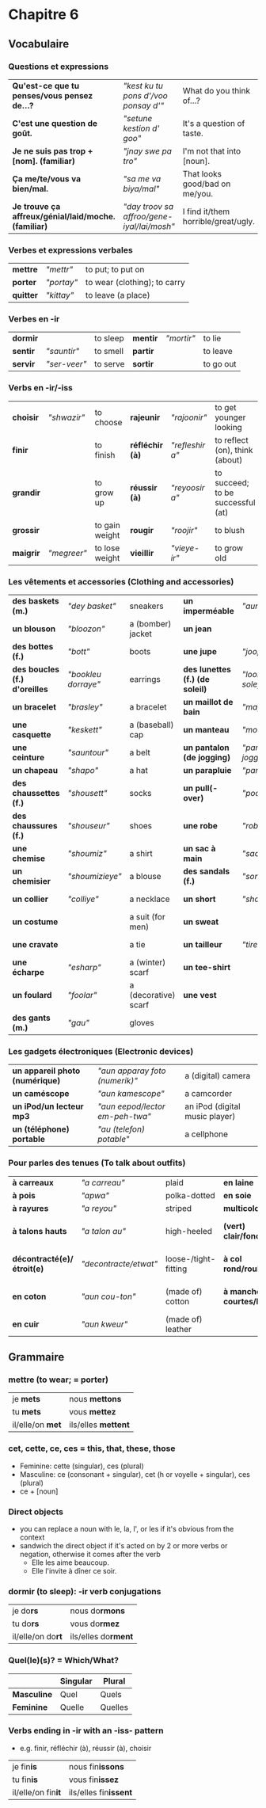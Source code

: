 # Chapitre 6

## Vocabulaire

### Questions et expressions

|                                                        |                                            |                                     |
| ------------------------------------------------------ | ------------------------------------------ | ----------------------------------- |
| **Qu'est-ce que tu penses/vous pensez de…?**           | *"kest ku tu pons d'/voo ponsay d'"*       | What do you think of…?              |
| **C'est une question de goût.**                        | *"setune kestion d' goo"*                  | It's a question of taste.           |
| **Je ne suis pas trop + [nom]. (familiar)**            | *"jnay swe pa tro"*                        | I'm not that into [noun].           |
| **Ça me/te/vous va bien/mal.**                         | *"sa me va biya/mal"*                      | That looks good/bad on me/you.      |
| **Je trouve ça affreux/génial/laid/moche. (familiar)** | *"day troov sa affroo/gene-iyal/lai/mosh"* | I find it/them horrible/great/ugly. |

### Verbes et expressions verbales

|             |            |                              |
| ----------- | ---------- | ---------------------------- |
| **mettre**  | *"mettr"*  | to put; to put on            |
| **porter**  | *"portay"* | to wear (clothing); to carry |
| **quitter** | *"kittay"* | to leave (a place)           |

### Verbes en -ir

|            |              |          |            |            |           |
| ---------- | ------------ | -------- | ---------- | ---------- | --------- |
| **dormir** |              | to sleep | **mentir** | *"mortir"* | to lie    |
| **sentir** | *"sauntir"*  | to smell | **partir** |            | to leave  |
| **servir** | *"ser-veer"* | to serve | **sortir** |            | to go out |

### Verbs en -ir/-iss

|             |             |                |                   |                 |                                   |
| ----------- | ----------- | -------------- | ----------------- | --------------- | --------------------------------- |
| **choisir** | *"shwazir"* | to choose      | **rajeunir**      | *"rajoonir"*    | to get younger looking            |
| **finir**   |             | to finish      | **réfléchir (à)** | *"refleshir a"* | to reflect (on), think (about)    |
| **grandir** |             | to grow up     | **réussir (à)**   | *"reyoosir a"*  | to succeed; to be successful (at) |
| **grossir** |             | to gain weight | **rougir**        | *"roojir"*      | to blush                          |
| **maigrir** | *"megreer"* | to lose weight | **vieillir**      | *"vieye-ir"*    | to grow old                       |

### Les vêtements et accessories (Clothing and accessories)

|                                 |                     |                      |                                   |                            |                          |
| ------------------------------- | ------------------- | -------------------- | --------------------------------- | -------------------------- | ------------------------ |
| **des baskets (m.)**            | *"dey basket"*      | sneakers             | **un imperméable**                | *"aunpermeabl"*            | a raincoat               |
| **un blouson**                  | *"bloozon"*         | a (bomber) jacket    | **un jean**                       |                            | (a pair of) jeans        |
| **des bottes (f.)**             | *"bott"*            | boots                | **une jupe**                      | *"joope"*                  | a skirt                  |
| **des boucles (f.) d'oreilles** | *"bookleu dorraye"* | earrings             | **des lunettes (f.) (de soleil)** | *"loonett (du soley)"*     | (sun)glasses             |
| **un bracelet**                 | *"brasley"*         | a bracelet           | **un maillot de bain**            | *"mayo de ba"*             | a swimsuit               |
| **une casquette**               | *"keskett"*         | a (baseball) cap     | **un manteau**                    | *"monteau"*                | a (full-length) coat     |
| **une ceinture**                | *"sauntour"*        | a belt               | **un pantalon (de jogging)**      | *"pantaloun (de jogging)"* | (a pair of) (sweat)pants |
| **un chapeau**                  | *"shapo"*           | a hat                | **un parapluie**                  | *"paraplooi"*              | an umbrella              |
| **des chaussettes (f.)**        | *"shousett"*        | socks                | **un pull(-over)**                | *"pool-oh-va"*             | a sweater                |
| **des chaussures (f.)**         | *"shouseur"*        | shoes                | **une robe**                      | *"rob"*                    | a dress                  |
| **une chemise**                 | *"shoumiz"*         | a shirt              | **un sac à main**                 | *"sacama"*                 | a purse                  |
| **un chemisier**                | *"shoumizieye"*     | a blouse             | **des sandals (f.)**              | *"sondal"*                 | sandals                  |
| **un collier**                  | *"colliye"*         | a necklace           | **un short**                      | *"shot"*                   | (a pair of) shorts       |
| **un costume**                  |                     | a suit (for men)     | **un sweat**                      |                            | a sweatshirt             |
| **une cravate**                 |                     | a tie                | **un tailleur**                   | *"tire"*                   | a suit (for women)       |
| **une écharpe**                 | *"esharp"*          | a (winter) scarf     | **un tee-shirt**                  |                            | a t-shirt                |
| **un foulard**                  | *"foolar"*          | a (decorative) scarf | **une vest**                      |                            | a (fitted) coat, jacket  |
| **des gants (m.)**              | *"gau"*             | gloves               |                                   |                            |                          |

### Les gadgets électroniques (Electronic devices)

|                                   |                                 |                                |
| --------------------------------- | ------------------------------- | ------------------------------ |
| **un appareil photo (numérique)** | *"aun apparay foto (numerik)"*  | a (digital) camera             |
| **un caméscope**                  | *"aun kamescope"*               | a camcorder                    |
| **un iPod/un lecteur mp3**        | *"aun eepod/lector em-peh-twa"* | an iPod (digital music player) |
| **un (téléphone) portable**       | *"au (telefon) potable"*        | a cellphone                    |

### Pour parles des tenues (To talk about outfits)

|                              |                       |                      |                               |                              |                                    |
| ---------------------------- | --------------------- | -------------------- | ----------------------------- | ---------------------------- | ---------------------------------- |
| **à carreaux**               | *"a carreau"*         | plaid                | **en laine**                  | *"aun len"*                  | (made of) wool                     |
| **à pois**                   | *"apwa"*              | polka-dotted         | **en soie**                   | *"aun swa"*                  | (made of) silk                     |
| **à rayures**                | *"a reyou"*           | striped              | **multicolore**               | *"mooltikolor"*              | multicolored                       |
| **à talons hauts**           | *"a talon au"*        | high-heeled          | **(vert) clair/foncé (inv.)** | *"(ver) clear/fou-say"*      | light/dark (green)                 |
| **décontracté(e)/étroit(e)** | *"decontracte/etwat"* | loose-/tight-fitting | **à col rond/roulé/en V**     | *"a col ron/roolay/aun vey"* | with a crew-neck/turtleneck/v-neck |
| **en coton**                 | *"aun cou-ton"*       | (made of) cotton     | **à manches courtes/longues** | *"a maunsh cooteu/long"*     | short-sleeved/long-sleeved         |
| **en cuir**                  | *"aun kweur"*         | (made of) leather    |                               |                              |                                    |

## Grammaire

### mettre (to wear; = porter)

|                    |                       |
| ------------------ | --------------------- |
| je **mets**        | nous **mettons**      |
| tu **mets**        | vous **mettez**       |
| il/elle/on **met** | ils/elles **mettent** |

### cet, cette, ce, ces = this, that, these, those

* Feminine: cette (singular), ces (plural)
* Masculine: ce (consonant + singular), cet (h or voyelle + singular), ces (plural)
* ce + [noun]

### Direct objects

* you can replace a noun with le, la, l', or les if it's obvious from the context
* sandwich the direct object if it's acted on by 2 or more verbs or negation, otherwise it comes after the verb
  * Elle les aime beaucoup.
  * Elle l'invite à dîner ce soir.

### dormir (to sleep): -ir verb conjugations

|                     |                       |
| ------------------- | --------------------- |
| je do**rs**         | nous do**rmons**      |
| tu do**rs**         | vous do**rmez**       |
| il/elle/on do**rt** | ils/elles do**rment** |

### Quel(le)(s)? = Which/What?

|               | Singular | Plural  |
| ------------- | -------- | ------- |
| **Masculine** | Quel     | Quels   |
| **Feminine**  | Quelle   | Quelles |

### Verbs ending in -ir with an -iss- pattern

* e.g. finir, réfléchir (à), réussir (à), choisir

|                      |                         |
| -------------------- | ----------------------- |
| je fin**is**         | nous fin**issons**      |
| tu fin**is**         | vous fin**issez**       |
| il/elle/on fin**it** | ils/elles fin**issent** |

